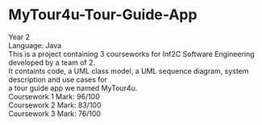 # MyTour4u-Tour-Guide-App
Year 2  
Language: Java  
This is a project containing 3 courseworks for Inf2C Software Engineering developed by a team of 2.  
It containts code, a UML class model, a UML sequence diagram, system description and use cases for  
a tour guide app we named MyTour4u.  
Coursework 1 Mark: 96/100  
Coursework 2 Mark: 83/100  
Coursework 3 Mark: 76/100  
